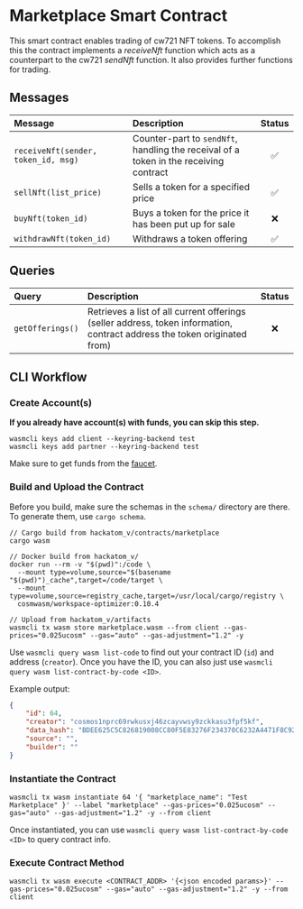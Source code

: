 # Marketplace Smart Contract

This smart contract enables trading of cw721 NFT tokens. To accomplish this the contract implements a *receiveNft* function which acts as a counterpart to the cw721 *sendNft* function. It also provides further functions for trading.

## Messages

| Message                             | Description                                                                           | Status             |
|:------------------------------------|:--------------------------------------------------------------------------------------|:------------------:|
| `receiveNft(sender, token_id, msg)` | Counter-part to `sendNft`, handling the receival of a token in the receiving contract | :white_check_mark: |
| `sellNft(list_price)`               | Sells a token for a specified price                                                   | :white_check_mark: |
| `buyNft(token_id)`                  | Buys a token for the price it has been put up for sale                                | :x:                |
| `withdrawNft(token_id)`             | Withdraws a token offering                                                            | :white_check_mark: |

## Queries

| Query            | Description                                                                                                               | Status             |
|:-----------------|:--------------------------------------------------------------------------------------------------------------------------|:------------------:|
| `getOfferings()` | Retrieves a list of all current offerings (seller address, token information, contract address the token originated from) | :x:                |

## CLI Workflow

### Create Account(s)

**If you already have account(s) with funds, you can skip this step.**

```shell
wasmcli keys add client --keyring-backend test
wasmcli keys add partner --keyring-backend test
```

Make sure to get funds from the [faucet](https://five.hackatom.org/resources).

### Build and Upload the Contract

Before you build, make sure the schemas in the `schema/` directory are there. To generate them, use `cargo schema`.

```shell
// Cargo build from hackatom_v/contracts/marketplace
cargo wasm

// Docker build from hackatom_v/
docker run --rm -v "$(pwd)":/code \
  --mount type=volume,source="$(basename "$(pwd)")_cache",target=/code/target \
  --mount type=volume,source=registry_cache,target=/usr/local/cargo/registry \
  cosmwasm/workspace-optimizer:0.10.4

// Upload from hackatom_v/artifacts
wasmcli tx wasm store marketplace.wasm --from client --gas-prices="0.025ucosm" --gas="auto" --gas-adjustment="1.2" -y
```

Use `wasmcli query wasm list-code` to find out your contract ID (`id`) and address (`creator`). Once you have the ID, you can also just use `wasmcli query wasm list-contract-by-code <ID>`.

Example output:

```json
{
    "id": 64,
    "creator": "cosmos1nprc69rwkusxj46zcayvwsy9zckkasu3fpf5kf",
    "data_hash": "BDEE625C5C826819008CC80F5E83276F234370C6232A4471F8C92CDF39D44FE6",
    "source": "",
    "builder": ""
}
```

### Instantiate the Contract

```shell
wasmcli tx wasm instantiate 64 '{ "marketplace_name": "Test Marketplace" }' --label "marketplace" --gas-prices="0.025ucosm" --gas="auto" --gas-adjustment="1.2" -y --from client
```

Once instantiated, you can use `wasmcli query wasm list-contract-by-code <ID>` to query contract info.

### Execute Contract Method

```shell
wasmcli tx wasm execute <CONTRACT_ADDR> '{<json encoded params>}' --gas-prices="0.025ucosm" --gas="auto" --gas-adjustment="1.2" -y --from client
```
